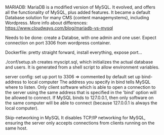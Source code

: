 MARIADB:
	MariaDB is a modified version of MySQL. It evolved, and offers all the functionality of MySQL, plus added features. It became a default Database solution for many CMS (content managemystems), including Wordpress.
	More info about differences:
		https://www.cloudways.com/blog/mariadb-vs-mysql

Needs to be done:
	create a Databse, with one admin and one user.
	Expect connection on port 3306 from wordpress container.


Dockerfile:
	pretty straight forward, install everything, expose port...

./conf/setup.sh
	creates myscipt.sql, which initializes the actual database and users.
	It is generated from a shell script to allow environment variables.


server config:
	set up port to  3306 => commented by default
	set up bind-address to local computer
		The address you specify in bind tells MySQL where to listen. Only client software which is able to open a connection to the server using the same address that is specified in the 'bind' option will be allowed to connect.
		If MySQL binds to 127.0.0.1, then only software on the same computer will be able to connect (because 127.0.0.1 is always the local computer).

Skip-networking in MySQL
It disables TCP/IP networking for MySQL, ensuring the server only accepts connections from clients running on the same host.
